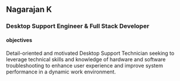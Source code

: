 <!DOCTYPE html>
<head>
    <meta charset="UTF-8">
    <link rel="stylesheet" href="style.css">
</head>
<body>
    <div class="name">
        <h2>
            Nagarajan K
            </h2>
            <h3>Desktop Support Engineer & Full Stack Developer</h3>
    </div>
    <div class="obj">
        <h4>objectives</h4>
    </div> 
       <div class="objectives">
        <p>Detail-oriented and motivated Desktop Support Technician seeking to leverage technical skills and knowledge of hardware and software troubleshooting to enhance user experience and improve system performance in a dynamic work environment.</p>
    </div>
</body>
</html>
